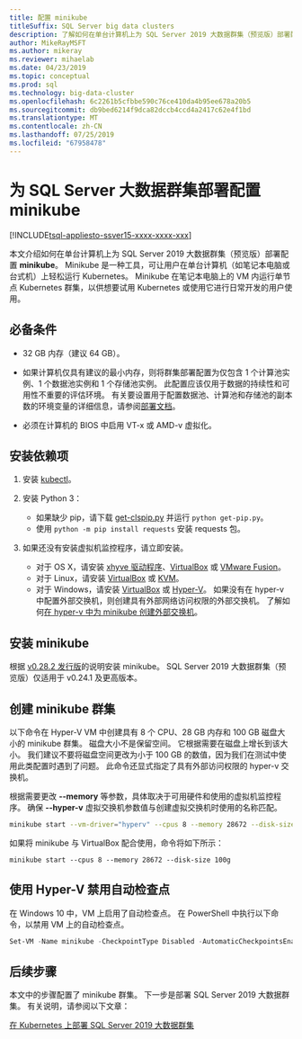 ```yaml
---
title: 配置 minikube
titleSuffix: SQL Server big data clusters
description: 了解如何在单台计算机上为 SQL Server 2019 大数据群集（预览版）部署配置 minikube。
author: MikeRayMSFT
ms.author: mikeray
ms.reviewer: mihaelab
ms.date: 04/23/2019
ms.topic: conceptual
ms.prod: sql
ms.technology: big-data-cluster
ms.openlocfilehash: 6c2261b5cfbbe590c76ce410da4b95ee678a20b5
ms.sourcegitcommit: db9bed6214f9dca82dccb4ccd4a2417c62e4f1bd
ms.translationtype: MT
ms.contentlocale: zh-CN
ms.lasthandoff: 07/25/2019
ms.locfileid: "67958478"
---
```

# <a name="configure-minikube-for-sql-server-big-data-cluster-deployments"></a>为 SQL Server 大数据群集部署配置 minikube

[!INCLUDE[tsql-appliesto-ssver15-xxxx-xxxx-xxx](../includes/tsql-appliesto-ssver15-xxxx-xxxx-xxx.md)]

本文介绍如何在单台计算机上为 SQL Server 2019 大数据群集（预览版）部署配置 **minikube**。 Minikube 是一种工具，可让用户在单台计算机（如笔记本电脑或台式机）上轻松运行 Kubernetes。 Minikube 在笔记本电脑上的 VM 内运行单节点 Kubernetes 群集，以供想要试用 Kubernetes 或使用它进行日常开发的用户使用。 

## <a name="prerequisites"></a>必备条件

- 32 GB 内存（建议 64 GB）。

- 如果计算机仅具有建议的最小内存，则将群集部署配置为仅包含 1 个计算池实例、1 个数据池实例和 1 个存储池实例。 此配置应该仅用于数据的持续性和可用性不重要的评估环境。 有关要设置用于配置数据池、计算池和存储池的副本数的环境变量的详细信息，请参阅[部署文档](deployment-guidance.md#configfile)。

- 必须在计算机的 BIOS 中启用 VT-x 或 AMD-v 虚拟化。

## <a name="install-dependencies"></a>安装依赖项

1. 安装 [kubectl](https://kubernetes.io/docs/tasks/tools/install-kubectl/)。

1. 安装 Python 3：
   - 如果缺少 pip，请下载 [get-clspip.py](https://bootstrap.pypa.io/get-pip.py) 并运行 `python get-pip.py`。
   - 使用 `python -m pip install requests` 安装 requests 包。

1. 如果还没有安装虚拟机监控程序，请立即安装。
   - 对于 OS X，请安装 [xhyve 驱动程序](https://git.k8s.io/minikube/docs/drivers.md)、[VirtualBox](https://www.virtualbox.org/wiki/Downloads) 或 [VMware Fusion](https://www.vmware.com/products/fusion)。
   - 对于 Linux，请安装 [VirtualBox](https://www.virtualbox.org/wiki/Downloads) 或 [KVM](https://www.linux-kvm.org/)。
   - 对于 Windows，请安装 [VirtualBox](https://www.virtualbox.org/wiki/Downloads) 或 [Hyper-V](https://msdn.microsoft.com/virtualization/hyperv_on_windows/quick_start/walkthrough_install)。 如果没有在 hyper-v 中配置外部交换机，则创建具有外部网络访问权限的外部交换机。  了解如何[在 hyper-v 中为 minikube 创建外部交换机](https://blogs.msdn.microsoft.com/wasimbloch/2017/01/23/setting-up-kubernetes-on-windows10-laptop-with-minikube/)。

## <a name="install-minikube"></a>安装 minikube

根据 [v0.28.2 发行版](https://github.com/kubernetes/minikube/releases/tag/v0.28.2)的说明安装 minikube。 SQL Server 2019 大数据群集（预览版）仅适用于 v0.24.1 及更高版本。

## <a name="create-a-minikube-cluster"></a>创建 minikube 群集

以下命令在 Hyper-V VM 中创建具有 8 个 CPU、28 GB 内存和 100 GB 磁盘大小的 minikube 群集。 磁盘大小不是保留空间。  它根据需要在磁盘上增长到该大小。  我们建议不要将磁盘空间更改为小于 100 GB 的数值，因为我们在测试中使用此类配置时遇到了问题。 此命令还显式指定了具有外部访问权限的 hyper-v 交换机。

根据需要更改 **--memory** 等参数，具体取决于可用硬件和使用的虚拟机监控程序。  确保 **--hyper-v** 虚拟交换机参数值与创建虚拟交换机时使用的名称匹配。

```bash
minikube start --vm-driver="hyperv" --cpus 8 --memory 28672 --disk-size 100g --hyperv-virtual-switch "External"
```

如果将 minikube 与 VirtualBox 配合使用，命令将如下所示：

```base
minikube start --cpus 8 --memory 28672 --disk-size 100g
```

## <a name="disable-automatic-checkpoint-with-hyper-v"></a>使用 Hyper-V 禁用自动检查点

在 Windows 10 中，VM 上启用了自动检查点。 在 PowerShell 中执行以下命令，以禁用 VM 上的自动检查点。

```PowerShell
Set-VM -Name minikube -CheckpointType Disabled -AutomaticCheckpointsEnabled $false
```

## <a name="next-steps"></a>后续步骤

本文中的步骤配置了 minikube 群集。 下一步是部署 SQL Server 2019 大数据群集。 有关说明，请参阅以下文章：

[在 Kubernetes 上部署 SQL Server 2019 大数据群集](deployment-guidance.md#deploy)

